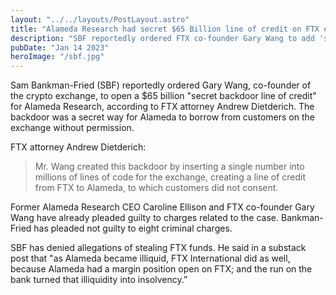 ```yaml
---
layout: "../../layouts/PostLayout.astro"
title: "Alameda Research had secret $65 Billion line of credit on FTX exchange"
description: "SBF reportedly ordered FTX co-founder Gary Wang to add 'secret backdoor line of credit' for Alameda Research"
pubDate: "Jan 14 2023"
heroImage: "/sbf.jpg"
---
```


Sam Bankman-Fried (SBF) reportedly ordered Gary Wang, co-founder of the crypto exchange, to open a $65 billion "secret backdoor line of credit" for Alameda Research, according to FTX attorney Andrew Dietderich.
The backdoor was a secret way for Alameda to borrow from customers on the exchange without permission.

FTX attorney Andrew Dietderich:
> Mr. Wang created this backdoor by inserting a single number into millions of lines of code for the exchange, creating a line of credit from FTX to Alameda, to which customers did not consent.

Former Alameda Research CEO Caroline Ellison and FTX co-founder Gary Wang have already pleaded guilty to charges related to the case. Bankman-Fried has pleaded not guilty to eight criminal charges. 

SBF has denied allegations of stealing FTX funds. He said in a substack post that "as Alameda became illiquid, FTX International did as well, because Alameda had a margin position open on FTX; and the run on the bank turned that illiquidity into insolvency.”
